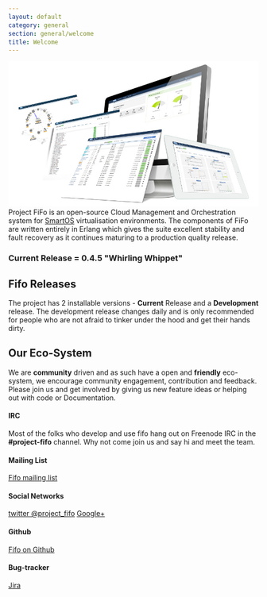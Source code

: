 ```yaml
---
layout: default
category: general
section: general/welcome
title: Welcome
---
```

![showcase](assets/img/jingles/fifo-showcase.jpg)
Project FiFo is an open-source Cloud Management and Orchestration system for [SmartOS](https://smartos.org) virtualisation environments. The components of FiFo are written entirely in Erlang which gives the suite excellent stability and fault recovery as it continues maturing to a production quality release.

### Current Release = 0.4.5 "Whirling Whippet" 

## Fifo Releases 
The project has 2 installable versions - **Current** Release and a **Development** release. The development release changes daily and is only recommended for people who are not afraid to tinker under the hood and get their hands dirty. 

## Our Eco-System
We are **community** driven and as such have a open and **friendly** eco-system, we encourage community engagement, contribution and feedback. Please join us and get involved by giving us new feature ideas or helping out with code or Documentation.
 
#### IRC
Most of the folks who develop and use fifo hang out on Freenode IRC in the **#project-fifo** channel. Why not come join us and say hi and meet the team.

#### Mailing List
 [Fifo mailing list](https://groups.google.com/forum/?fromgroups#!forum/project-fifo)
#### Social Networks
[twitter @project_fifo](https://twitter.com/project_fifo)
[Google+](https://plus.google.com/+ProjectfifoNetHome)

#### Github
 [Fifo on Github](https://github.com/project-fifo)
#### Bug-tracker
[Jira](http://jira.project-fifo.net/)


 
